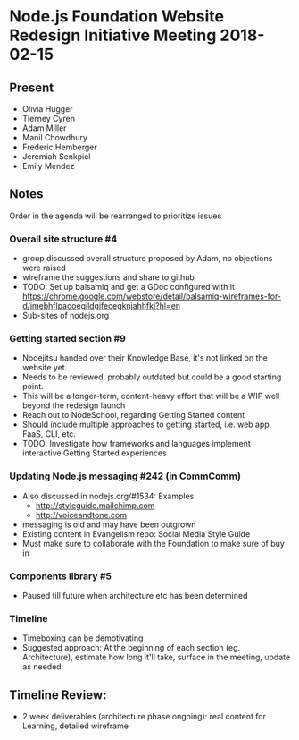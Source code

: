 # Node.js Foundation Website Redesign Initiative Meeting 2018-02-15

## Present
* Olivia Hugger
* Tierney Cyren
* Adam Miller
* Manil Chowdhury
* Frederic Hemberger
* Jeremiah Senkpiel
* Emily Mendez

## Notes
Order in the agenda will be rearranged to prioritize issues

### Overall site structure #4

* group discussed overall structure proposed by Adam, no objections were raised
* wireframe the suggestions and share to github
* TODO: Set up balsamiq and get a GDoc configured with it
<https://chrome.google.com/webstore/detail/balsamiq-wireframes-for-d/jmebhflpaooegildgjfecegknjahhfki?hl=en>
* Sub-sites of nodejs.org

### Getting started section #9

* Nodejitsu handed over their Knowledge Base, it's not linked on the website yet.
* Needs to be reviewed, probably outdated but could be a good starting point.
* This will be a longer-term, content-heavy effort that will be a WIP well beyond the redesign launch
* Reach out to NodeSchool, regarding Getting Started content
* Should include multiple approaches to getting started, i.e. web app, FaaS, CLI, etc.
* TODO: Investigate how frameworks and languages implement interactive Getting Started experiences

### Updating Node.js messaging #242 (in CommComm)
* Also discussed in nodejs.org/#1534:
  Examples:
  * <http://styleguide.mailchimp.com>
  * <http://voiceandtone.com>
* messaging is old and may have been outgrown
* Existing content in Evangelism repo: Social Media Style Guide
* Must make sure to collaborate with the Foundation to make sure of buy in

### Components library #5
* Paused till future when architecture etc has been determined

### Timeline

* Timeboxing can be demotivating
* Suggested approach: At the beginning of each section (eg. Architecture), estimate how long it'll take, surface in the meeting, update as needed

## Timeline Review:
* 2 week deliverables (architecture phase ongoing): real content for Learning, detailed wireframe
